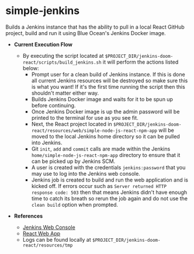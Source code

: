 # simple-jenkins
Builds a Jenkins instance that has the ability to pull in a local React GitHub project, build and run it using Blue Ocean's Jenkins Docker image.

- **Current Execution Flow**
  - By executing the script located at `$PROJECT_DIR/jenkins-doom-react/scripts/build_jenkins.sh` it will perform the actions listed below:
    - Prompt user for a clean build of Jenkins instance. If this is done all current Jenkins resources will be destroyed so make sure this is what you want! If it's the first time running the script then this shouldn't matter either way.
    - Builds Jenkins Docker image and waits for it to be spun up before continuing.
    - Once Jenkins Docker image is up the admin password will be printed to the terminal for use as you see fit.
    - Next, the React project located in `$PROJECT_DIR/jenkins-doom-react/resources/web/simple-node-js-react-npm-app` will be moved to the local Jenkins home directory so it can be pulled into Jenkins.
    - Git `init`, `add` and `commit` calls are made within the Jenkins `home/simple-node-js-react-npm-app` directory to ensure that it can be picked up by Jenkins SCM.
    - A user is created with the credentials `jenkins:password` that you may use to log into the Jenkins web console.
    - Jenkins job is created to build and run the web application and is kicked off. If errors occur such as `Server returned HTTP response code: 503` then that means Jenkins didn't have enough time to catch its breath so rerun the job again and do not use the `clean build` option when prompted.

- **References**
  - [Jenkins Web Console](http://localhost:8082)
  - [React Web App](http://localhost:3000)
  - Logs can be found locally at `$PROJECT_DIR/jenkins-doom-react/resources/tmp`
